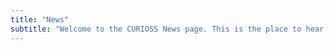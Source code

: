 ```yaml
---
title: "News"
subtitle: "Welcome to the CURIOSS News page. This is the place to hear about the latest news from CURIOSS and its members."
---
```


